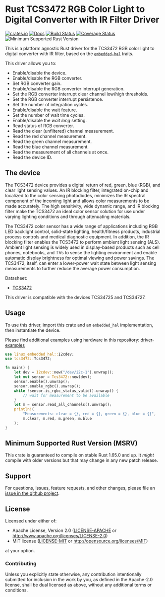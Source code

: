 # Rust TCS3472 RGB Color Light to Digital Converter with IR Filter Driver

[![crates.io](https://img.shields.io/crates/v/tcs3472.svg)](https://crates.io/crates/tcs3472)
[![Docs](https://docs.rs/tcs3472/badge.svg)](https://docs.rs/tcs3472)
[![Build Status](https://github.com/eldruin/tcs3472-rs/workflows/Build/badge.svg)](https://github.com/eldruin/tcs3472-rs/actions?query=workflow%3ABuild)
[![Coverage Status](https://coveralls.io/repos/github/eldruin/tcs3472-rs/badge.svg?branch=master)](https://coveralls.io/github/eldruin/tcs3472-rs?branch=master)
![Minimum Supported Rust Version](https://img.shields.io/badge/rustc-1.65+-blue.svg)

This is a platform agnostic Rust driver for the TCS3472 RGB color light to
digital converter with IR filter, based on the [`embedded-hal`] traits.

[`embedded-hal`]: https://github.com/rust-embedded/embedded-hal

This driver allows you to:
- Enable/disable the device.
- Enable/disable the RGB converter.
- Set RGB converter gain.
- Enable/disable the RGB converter interrupt generation.
- Set the RGB converter interrupt clear channel low/high thresholds.
- Set the RGB converter interrupt persistence.
- Set the number of integration cycles.
- Enable/disable the wait feature.
- Set the number of wait time cycles.
- Enable/disable the *wait long* setting.
- Read status of RGB converter.
- Read the clear (unfiltered) channel measurement.
- Read the red channel measurement.
- Read the green channel measurement.
- Read the blue channel measurement.
- Read the measurement of all channels at once.
- Read the device ID.

## The device
The TCS3472 device provides a digital return of red, green, blue (RGB), and
clear light sensing values. An IR blocking filter, integrated on-chip and
localized to the color sensing photodiodes, minimizes the IR spectral
component of the incoming light and allows color measurements to be made
accurately. The high sensitivity, wide dynamic range, and IR blocking
filter make the TCS3472 an ideal color sensor solution for use under
varying lighting conditions and through attenuating materials.

The TCS3472 color sensor has a wide range of applications including RGB LED
backlight control, solid-state lighting, health/fitness products,
industrial process controls and medical diagnostic equipment. In addition,
the IR blocking filter enables the TCS3472 to perform ambient light sensing
(ALS). Ambient light sensing is widely used in display-based products such
as cell phones, notebooks, and TVs to sense the lighting environment and
enable automatic display brightness for optimal viewing and power savings.
The TCS3472, itself, can enter a lower-power wait state between light
sensing measurements to further reduce the average power consumption.

Datasheet:
- [TCS3472](https://ams.com/documents/20143/36005/TCS3472_DS000390_2-00.pdf)

This driver is compatible with the devices TCS34725 and TCS34727.

## Usage

To use this driver, import this crate and an `embedded_hal` implementation,
then instantiate the device.

Please find additional examples using hardware in this repository: [driver-examples]

[driver-examples]: https://github.com/eldruin/driver-examples

```rust
use linux_embedded_hal::I2cdev;
use tcs3472::Tcs3472;

fn main() {
    let dev = I2cdev::new("/dev/i2c-1").unwrap();
    let mut sensor = Tcs3472::new(dev);
    sensor.enable().unwrap();
    sensor.enable_rgbc().unwrap();
    while !sensor.is_rgbc_status_valid().unwrap() {
        // wait for measurement to be available
    }
    let m = sensor.read_all_channels().unwrap();
    println!(
        "Measurements: clear = {}, red = {}, green = {}, blue = {}",
        m.clear, m.red, m.green, m.blue
    );
}
```

## Minimum Supported Rust Version (MSRV)

This crate is guaranteed to compile on stable Rust 1.65.0 and up. It *might*
compile with older versions but that may change in any new patch release.

## Support

For questions, issues, feature requests, and other changes, please file an
[issue in the github project](https://github.com/eldruin/tcs3472-rs/issues).

## License

Licensed under either of:

 * Apache License, Version 2.0 ([LICENSE-APACHE](LICENSE-APACHE) or
   http://www.apache.org/licenses/LICENSE-2.0)
 * MIT license ([LICENSE-MIT](LICENSE-MIT) or
   http://opensource.org/licenses/MIT)

at your option.

### Contributing

Unless you explicitly state otherwise, any contribution intentionally submitted
for inclusion in the work by you, as defined in the Apache-2.0 license, shall
be dual licensed as above, without any additional terms or conditions.
